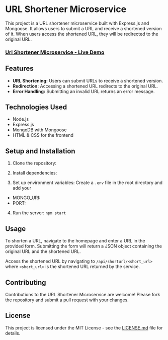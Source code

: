 # URL Shortener Microservice

This project is a URL shortener microservice built with Express.js and Mongoose. It allows users to submit a URL and receive a shortened version of it. When users access the shortened URL, they will be redirected to the original URL.

### [Url Shortener Microservice - Live Demo](https://url-shortener-hzxp.onrender.com)

## Features

- **URL Shortening:** Users can submit URLs to receive a shortened version.
- **Redirection:** Accessing a shortened URL redirects to the original URL.
- **Error Handling:** Submitting an invalid URL returns an error message.

## Technologies Used

- Node.js
- Express.js
- MongoDB with Mongoose
- HTML & CSS for the frontend

## Setup and Installation

1. Clone the repository:


2. Install dependencies:

3. Set up environment variables:
Create a `.env` file in the root directory and add your 
- MONGO_URI:
- PORT:


4. Run the server: `npm start`


## Usage

To shorten a URL, navigate to the homepage and enter a URL in the provided form. Submitting the form will return a JSON object containing the original URL and the shortened URL.

Access the shortened URL by navigating to `/api/shorturl/<short_url>` where `<short_url>` is the shortened URL returned by the service.

## Contributing

Contributions to the URL Shortener Microservice are welcome! Please fork the repository and submit a pull request with your changes.

## License

This project is licensed under the MIT License - see the [LICENSE.md](LICENSE) file for details.

